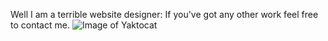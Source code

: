 Well I am a terrible website designer:
If you've got any other work feel free to contact me.
![Image of Yaktocat](https://octodex.github.com/images/yaktocat.png)

